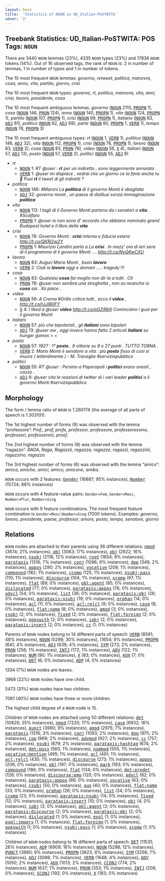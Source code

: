 ```yaml
---
layout: base
title:  'Statistics of NOUN in UD_Italian-PoSTWITA'
udver: '2'
---
```


## Treebank Statistics: UD_Italian-PoSTWITA: POS Tags: `NOUN`

There are 3440 `NOUN` lemmas (23%), 4335 `NOUN` types (23%) and 17836 `NOUN` tokens (14%).
Out of 16 observed tags, the rank of `NOUN` is: 2 in number of lemmas, 1 in number of types and 1 in number of tokens.

The 10 most frequent `NOUN` lemmas: <em>governo, retweet, politica, manovra, cosa, anno, vita, partito, giorno, crisi</em>

The 10 most frequent `NOUN` types:  <em>governo, rt, politica, manovra, vita, anni, crisi, lavoro, presidente, cosa</em>

The 10 most frequent ambiguous lemmas: <em>governo</em> (<tt><a href="it_postwita-pos-NOUN.html">NOUN</a></tt> 2115, <tt><a href="it_postwita-pos-PROPN.html">PROPN</a></tt> 1), <em>cosa</em> (<tt><a href="it_postwita-pos-NOUN.html">NOUN</a></tt> 146, <tt><a href="it_postwita-pos-PRON.html">PRON</a></tt> 124), <em>anno</em> (<tt><a href="it_postwita-pos-NOUN.html">NOUN</a></tt> 140, <tt><a href="it_postwita-pos-PROPN.html">PROPN</a></tt> 1), <em>vita</em> (<tt><a href="it_postwita-pos-NOUN.html">NOUN</a></tt> 124, <tt><a href="it_postwita-pos-PROPN.html">PROPN</a></tt> 1), <em>partito</em> (<tt><a href="it_postwita-pos-NOUN.html">NOUN</a></tt> 107, <tt><a href="it_postwita-pos-PROPN.html">PROPN</a></tt> 1), <em>crisi</em> (<tt><a href="it_postwita-pos-NOUN.html">NOUN</a></tt> 99, <tt><a href="it_postwita-pos-PROPN.html">PROPN</a></tt> 1), <em>italiano</em> (<tt><a href="it_postwita-pos-NOUN.html">NOUN</a></tt> 83, <tt><a href="it_postwita-pos-ADJ.html">ADJ</a></tt> 81), <em>politico</em> (<tt><a href="it_postwita-pos-NOUN.html">NOUN</a></tt> 82, <tt><a href="it_postwita-pos-ADJ.html">ADJ</a></tt> 69), <em>parte</em> (<tt><a href="it_postwita-pos-NOUN.html">NOUN</a></tt> 80, <tt><a href="it_postwita-pos-PROPN.html">PROPN</a></tt> 1, <tt><a href="it_postwita-pos-VERB.html">VERB</a></tt> 1), <em>tempo</em> (<tt><a href="it_postwita-pos-NOUN.html">NOUN</a></tt> 78, <tt><a href="it_postwita-pos-PROPN.html">PROPN</a></tt> 3)

The 10 most frequent ambiguous types:  <em>rt</em> (<tt><a href="it_postwita-pos-NOUN.html">NOUN</a></tt> 1, <tt><a href="it_postwita-pos-VERB.html">VERB</a></tt> 1), <em>politica</em> (<tt><a href="it_postwita-pos-NOUN.html">NOUN</a></tt> 146, <tt><a href="it_postwita-pos-ADJ.html">ADJ</a></tt> 32), <em>vita</em> (<tt><a href="it_postwita-pos-NOUN.html">NOUN</a></tt> 112, <tt><a href="it_postwita-pos-PROPN.html">PROPN</a></tt> 1), <em>crisi</em> (<tt><a href="it_postwita-pos-NOUN.html">NOUN</a></tt> 78, <tt><a href="it_postwita-pos-PROPN.html">PROPN</a></tt> 1), <em>lavoro</em> (<tt><a href="it_postwita-pos-NOUN.html">NOUN</a></tt> 83, <tt><a href="it_postwita-pos-VERB.html">VERB</a></tt> 2), <em>cosa</em> (<tt><a href="it_postwita-pos-NOUN.html">NOUN</a></tt> 83, <tt><a href="it_postwita-pos-PRON.html">PRON</a></tt> 76), <em>video</em> (<tt><a href="it_postwita-pos-NOUN.html">NOUN</a></tt> 56, <tt><a href="it_postwita-pos-X.html">X</a></tt> 4), <em>italiani</em> (<tt><a href="it_postwita-pos-NOUN.html">NOUN</a></tt> 57, <tt><a href="it_postwita-pos-ADJ.html">ADJ</a></tt> 13), <em>posto</em> (<tt><a href="it_postwita-pos-NOUN.html">NOUN</a></tt> 57, <tt><a href="it_postwita-pos-VERB.html">VERB</a></tt> 2), <em>politici</em> (<tt><a href="it_postwita-pos-NOUN.html">NOUN</a></tt> 55, <tt><a href="it_postwita-pos-ADJ.html">ADJ</a></tt> 8)


* <em>rt</em>
  * <tt><a href="it_postwita-pos-NOUN.html">NOUN</a></tt> 1: <em>RT @user : <b>rt</b> per un indiretto , sono leggermente annoiata .</em>
  * <tt><a href="it_postwita-pos-VERB.html">VERB</a></tt> 1: <em>@user mi dispiace , vedrai che un giorno ce la farai anche tu 💋 Puoi <b>rt</b> il tweet di gli indiretti ?</em>
* <em>politica</em>
  * <tt><a href="it_postwita-pos-NOUN.html">NOUN</a></tt> 146: <em>#Maroni La <b>politica</b> di il governo Monti è sbagliata</em>
  * <tt><a href="it_postwita-pos-ADJ.html">ADJ</a></tt> 32: <em>governo monti , un paese di disillusi senza immaginazione <b>politica</b></em>
* <em>vita</em>
  * <tt><a href="it_postwita-pos-NOUN.html">NOUN</a></tt> 112: <em>I tagli di il Governo Monti partono da i senatori a <b>vita</b> . #Scalfaro</em>
  * <tt><a href="it_postwita-pos-PROPN.html">PROPN</a></tt> 1: <em>@user io non sono d' accordo che abbiano nominato grand Budapest hotel e il libro della <b>vita</b></em>
* <em>crisi</em>
  * <tt><a href="it_postwita-pos-NOUN.html">NOUN</a></tt> 78: <em>Governo Monti : <b>crisi</b> interna e fiducia estera http://t.co/QKRi2w2Y</em>
  * <tt><a href="it_postwita-pos-PROPN.html">PROPN</a></tt> 1: <em>Maurizio Landini parla a La <b>crisi</b> . In mezz' ora di ieri sera di il programma di il governo Monti .... http://t.co/NyQ6wCXU</em>
* <em>lavoro</em>
  * <tt><a href="it_postwita-pos-NOUN.html">NOUN</a></tt> 83: <em>Auguri Mario Monti , buon <b>lavoro</b></em>
  * <tt><a href="it_postwita-pos-VERB.html">VERB</a></tt> 2: <em>Cioè io <b>lavoro</b> oggi e domani ..... tragedy !!!</em>
* <em>cosa</em>
  * <tt><a href="it_postwita-pos-NOUN.html">NOUN</a></tt> 83: <em>Qualsiasi <b>cosa</b> fai meglio non dir la a tutti . Cit</em>
  * <tt><a href="it_postwita-pos-PRON.html">PRON</a></tt> 76: <em>@user non sembra una streghetta , non so neanche io <b>cosa</b> sia . Xó piace .</em>
* <em>video</em>
  * <tt><a href="it_postwita-pos-NOUN.html">NOUN</a></tt> 56: <em>A Crema #Grillo critica tutti , ecco il <b>video</b> , http://t.co/tJJIB0FY</em>
  * <tt><a href="it_postwita-pos-X.html">X</a></tt> 4: <em>I liked a @user <b>video</b> http://t.co/pGZjRbfi Cominciano i guai per il governo Monti</em>
* <em>italiani</em>
  * <tt><a href="it_postwita-pos-NOUN.html">NOUN</a></tt> 57: <em>più che bipolaristi , gli <b>italiani</b> sono bipolari</em>
  * <tt><a href="it_postwita-pos-ADJ.html">ADJ</a></tt> 13: <em>@user aw , oggi invece hanno fatto 2 articoli <b>italiani</b> su hunger games >.<</em>
* <em>posto</em>
  * <tt><a href="it_postwita-pos-NOUN.html">NOUN</a></tt> 57: <em>1927 : 1° <b>posto</b> , 9 vittorie su 9 e 27 punti . TUTTO TORNA .</em>
  * <tt><a href="it_postwita-pos-VERB.html">VERB</a></tt> 2: <em>Mario Monti è senatore a vita : più <b>posto</b> fisso di così si muore ( letteralmente ) - M. Travaglio #serviziopubblico</em>
* <em>politici</em>
  * <tt><a href="it_postwita-pos-NOUN.html">NOUN</a></tt> 55: <em>RT @user : Persino a Paperopoli i <b>politici</b> erano onesti , cazzo .</em>
  * <tt><a href="it_postwita-pos-ADJ.html">ADJ</a></tt> 8: <em>@user cita le reazioni di twitter di i vari leader <b>politici</b> a il governo Monti #serviziopubblico</em>

## Morphology

The form / lemma ratio of `NOUN` is 1.260174 (the average of all parts of speech is 1.303101).

The 1st highest number of forms (9) was observed with the lemma “professore”: <em>Prof., prof, profe, professor, professore, professoressino, professori, professoroni, proof</em>.

The 2nd highest number of forms (9) was observed with the lemma “ragazzo”: <em>RAGA, Raga, Ragazzii, ragazza, ragazze, ragazzi, ragazziiiii, ragazzino, ragazzo</em>.

The 3rd highest number of forms (6) was observed with the lemma “amico”: <em>amica, amiche, amici, amico, amicone, amika</em>.

`NOUN` occurs with 2 features: <tt><a href="it_postwita-feat-Gender.html">Gender</a></tt> (16887; 95% instances), <tt><a href="it_postwita-feat-Number.html">Number</a></tt> (15724; 88% instances)

`NOUN` occurs with 4 feature-value pairs: `Gender=Fem`, `Gender=Masc`, `Number=Plur`, `Number=Sing`

`NOUN` occurs with 9 feature combinations.
The most frequent feature combination is `Gender=Masc|Number=Sing` (7000 tokens).
Examples: <em>governo, lavoro, presidente, paese, professor, amore, posto, tempo, senatore, giorno</em>


## Relations

`NOUN` nodes are attached to their parents using 36 different relations: <tt><a href="it_postwita-dep-nmod.html">nmod</a></tt> (3674; 21% instances), <tt><a href="it_postwita-dep-obl.html">obl</a></tt> (3063; 17% instances), <tt><a href="it_postwita-dep-obj.html">obj</a></tt> (2922; 16% instances), <tt><a href="it_postwita-dep-nsubj.html">nsubj</a></tt> (2118; 12% instances), <tt><a href="it_postwita-dep-root.html">root</a></tt> (1654; 9% instances), <tt><a href="it_postwita-dep-parataxis.html">parataxis</a></tt> (1316; 7% instances), <tt><a href="it_postwita-dep-conj.html">conj</a></tt> (1096; 6% instances), <tt><a href="it_postwita-dep-dep.html">dep</a></tt> (349; 2% instances), <tt><a href="it_postwita-dep-appos.html">appos</a></tt> (290; 2% instances), <tt><a href="it_postwita-dep-vocative.html">vocative</a></tt> (208; 1% instances), <tt><a href="it_postwita-dep-compound.html">compound</a></tt> (182; 1% instances), <tt><a href="it_postwita-dep-ccomp.html">ccomp</a></tt> (125; 1% instances), <tt><a href="it_postwita-dep-nsubj-pass.html">nsubj:pass</a></tt> (110; 1% instances), <tt><a href="it_postwita-dep-discourse.html">discourse</a></tt> (104; 1% instances), <tt><a href="it_postwita-dep-xcomp.html">xcomp</a></tt> (97; 1% instances), <tt><a href="it_postwita-dep-flat.html">flat</a></tt> (89; 0% instances), <tt><a href="it_postwita-dep-obl-agent.html">obl:agent</a></tt> (85; 0% instances), <tt><a href="it_postwita-dep-dislocated.html">dislocated</a></tt> (77; 0% instances), <tt><a href="it_postwita-dep-parataxis-appos.html">parataxis:appos</a></tt> (76; 0% instances), <tt><a href="it_postwita-dep-advcl.html">advcl</a></tt> (54; 0% instances), <tt><a href="it_postwita-dep-list.html">list</a></tt> (36; 0% instances), <tt><a href="it_postwita-dep-parataxis-obj.html">parataxis:obj</a></tt> (26; 0% instances), <tt><a href="it_postwita-dep-parataxis-nsubj.html">parataxis:nsubj</a></tt> (19; 0% instances), <tt><a href="it_postwita-dep-orphan.html">orphan</a></tt> (14; 0% instances), <tt><a href="it_postwita-dep-acl.html">acl</a></tt> (11; 0% instances), <tt><a href="it_postwita-dep-acl-relcl.html">acl:relcl</a></tt> (9; 0% instances), <tt><a href="it_postwita-dep-case.html">case</a></tt> (8; 0% instances), <tt><a href="it_postwita-dep-flat-name.html">flat:name</a></tt> (8; 0% instances), <tt><a href="it_postwita-dep-amod.html">amod</a></tt> (3; 0% instances), <tt><a href="it_postwita-dep-csubj.html">csubj</a></tt> (2; 0% instances), <tt><a href="it_postwita-dep-fixed.html">fixed</a></tt> (2; 0% instances), <tt><a href="it_postwita-dep-flat-foreign.html">flat:foreign</a></tt> (2; 0% instances), <tt><a href="it_postwita-dep-goeswith.html">goeswith</a></tt> (2; 0% instances), <tt><a href="it_postwita-dep-iobj.html">iobj</a></tt> (2; 0% instances), <tt><a href="it_postwita-dep-parataxis-insert.html">parataxis:insert</a></tt> (2; 0% instances), <tt><a href="it_postwita-dep-cc.html">cc</a></tt> (1; 0% instances)

Parents of `NOUN` nodes belong to 14 different parts of speech: <tt><a href="it_postwita-pos-VERB.html">VERB</a></tt> (8591; 48% instances), <tt><a href="it_postwita-pos-NOUN.html">NOUN</a></tt> (5298; 30% instances),  (1654; 9% instances), <tt><a href="it_postwita-pos-PROPN.html">PROPN</a></tt> (641; 4% instances), <tt><a href="it_postwita-pos-ADJ.html">ADJ</a></tt> (639; 4% instances), <tt><a href="it_postwita-pos-SYM.html">SYM</a></tt> (273; 2% instances), <tt><a href="it_postwita-pos-PRON.html">PRON</a></tt> (256; 1% instances), <tt><a href="it_postwita-pos-INTJ.html">INTJ</a></tt> (172; 1% instances), <tt><a href="it_postwita-pos-ADV.html">ADV</a></tt> (122; 1% instances), <tt><a href="it_postwita-pos-NUM.html">NUM</a></tt> (90; 1% instances), <tt><a href="it_postwita-pos-X.html">X</a></tt> (83; 0% instances), <tt><a href="it_postwita-pos-AUX.html">AUX</a></tt> (7; 0% instances), <tt><a href="it_postwita-pos-DET.html">DET</a></tt> (6; 0% instances), <tt><a href="it_postwita-pos-ADP.html">ADP</a></tt> (4; 0% instances)

1334 (7%) `NOUN` nodes are leaves.

3968 (22%) `NOUN` nodes have one child.

5473 (31%) `NOUN` nodes have two children.

7061 (40%) `NOUN` nodes have three or more children.

The highest child degree of a `NOUN` node is 15.

Children of `NOUN` nodes are attached using 50 different relations: <tt><a href="it_postwita-dep-det.html">det</a></tt> (10829; 25% instances), <tt><a href="it_postwita-dep-nmod.html">nmod</a></tt> (7220; 17% instances), <tt><a href="it_postwita-dep-case.html">case</a></tt> (6932; 16% instances), <tt><a href="it_postwita-dep-punct.html">punct</a></tt> (3980; 9% instances), <tt><a href="it_postwita-dep-amod.html">amod</a></tt> (2975; 7% instances), <tt><a href="it_postwita-dep-parataxis.html">parataxis</a></tt> (1316; 3% instances), <tt><a href="it_postwita-dep-conj.html">conj</a></tt> (1093; 2% instances), <tt><a href="it_postwita-dep-dep.html">dep</a></tt> (975; 2% instances), <tt><a href="it_postwita-dep-cop.html">cop</a></tt> (969; 2% instances), <tt><a href="it_postwita-dep-advmod.html">advmod</a></tt> (927; 2% instances), <tt><a href="it_postwita-dep-cc.html">cc</a></tt> (757; 2% instances), <tt><a href="it_postwita-dep-nsubj.html">nsubj</a></tt> (679; 2% instances), <tt><a href="it_postwita-dep-parataxis-hashtag.html">parataxis:hashtag</a></tt> (674; 2% instances), <tt><a href="it_postwita-dep-det-poss.html">det:poss</a></tt> (560; 1% instances), <tt><a href="it_postwita-dep-nummod.html">nummod</a></tt> (555; 1% instances), <tt><a href="it_postwita-dep-vocative-mention.html">vocative:mention</a></tt> (495; 1% instances), <tt><a href="it_postwita-dep-acl.html">acl</a></tt> (491; 1% instances), <tt><a href="it_postwita-dep-acl-relcl.html">acl:relcl</a></tt> (430; 1% instances), <tt><a href="it_postwita-dep-discourse.html">discourse</a></tt> (273; 1% instances), <tt><a href="it_postwita-dep-appos.html">appos</a></tt> (206; 0% instances), <tt><a href="it_postwita-dep-obl.html">obl</a></tt> (197; 0% instances), <tt><a href="it_postwita-dep-mark.html">mark</a></tt> (193; 0% instances), <tt><a href="it_postwita-dep-compound.html">compound</a></tt> (186; 0% instances), <tt><a href="it_postwita-dep-flat.html">flat</a></tt> (134; 0% instances), <tt><a href="it_postwita-dep-det-predet.html">det:predet</a></tt> (126; 0% instances), <tt><a href="it_postwita-dep-discourse-emo.html">discourse:emo</a></tt> (120; 0% instances), <tt><a href="it_postwita-dep-advcl.html">advcl</a></tt> (82; 0% instances), <tt><a href="it_postwita-dep-parataxis-appos.html">parataxis:appos</a></tt> (66; 0% instances), <tt><a href="it_postwita-dep-vocative.html">vocative</a></tt> (63; 0% instances), <tt><a href="it_postwita-dep-csubj.html">csubj</a></tt> (50; 0% instances), <tt><a href="it_postwita-dep-aux.html">aux</a></tt> (40; 0% instances), <tt><a href="it_postwita-dep-flat-name.html">flat:name</a></tt> (33; 0% instances), <tt><a href="it_postwita-dep-orphan.html">orphan</a></tt> (26; 0% instances), <tt><a href="it_postwita-dep-list.html">list</a></tt> (24; 0% instances), <tt><a href="it_postwita-dep-ccomp.html">ccomp</a></tt> (23; 0% instances), <tt><a href="it_postwita-dep-parataxis-nsubj.html">parataxis:nsubj</a></tt> (14; 0% instances), <tt><a href="it_postwita-dep-fixed.html">fixed</a></tt> (12; 0% instances), <tt><a href="it_postwita-dep-parataxis-insert.html">parataxis:insert</a></tt> (10; 0% instances), <tt><a href="it_postwita-dep-obj.html">obj</a></tt> (4; 0% instances), <tt><a href="it_postwita-dep-iobj.html">iobj</a></tt> (3; 0% instances), <tt><a href="it_postwita-dep-obl-agent.html">obl:agent</a></tt> (2; 0% instances), <tt><a href="it_postwita-dep-parataxis-discourse.html">parataxis:discourse</a></tt> (2; 0% instances), <tt><a href="it_postwita-dep-parataxis-obj.html">parataxis:obj</a></tt> (2; 0% instances), <tt><a href="it_postwita-dep-dislocated.html">dislocated</a></tt> (1; 0% instances), <tt><a href="it_postwita-dep-expl.html">expl</a></tt> (1; 0% instances), <tt><a href="it_postwita-dep-expl-impers.html">expl:impers</a></tt> (1; 0% instances), <tt><a href="it_postwita-dep-flat-foreign.html">flat:foreign</a></tt> (1; 0% instances), <tt><a href="it_postwita-dep-goeswith.html">goeswith</a></tt> (1; 0% instances), <tt><a href="it_postwita-dep-nsubj-pass.html">nsubj:pass</a></tt> (1; 0% instances), <tt><a href="it_postwita-dep-xcomp.html">xcomp</a></tt> (1; 0% instances)

Children of `NOUN` nodes belong to 16 different parts of speech: <tt><a href="it_postwita-pos-DET.html">DET</a></tt> (11531; 26% instances), <tt><a href="it_postwita-pos-ADP.html">ADP</a></tt> (6909; 16% instances), <tt><a href="it_postwita-pos-NOUN.html">NOUN</a></tt> (5298; 12% instances), <tt><a href="it_postwita-pos-PUNCT.html">PUNCT</a></tt> (3980; 9% instances), <tt><a href="it_postwita-pos-PROPN.html">PROPN</a></tt> (3623; 8% instances), <tt><a href="it_postwita-pos-SYM.html">SYM</a></tt> (3258; 7% instances), <tt><a href="it_postwita-pos-ADJ.html">ADJ</a></tt> (3098; 7% instances), <tt><a href="it_postwita-pos-VERB.html">VERB</a></tt> (1648; 4% instances), <tt><a href="it_postwita-pos-ADV.html">ADV</a></tt> (1050; 2% instances), <tt><a href="it_postwita-pos-AUX.html">AUX</a></tt> (1013; 2% instances), <tt><a href="it_postwita-pos-CCONJ.html">CCONJ</a></tt> (774; 2% instances), <tt><a href="it_postwita-pos-NUM.html">NUM</a></tt> (637; 1% instances), <tt><a href="it_postwita-pos-PRON.html">PRON</a></tt> (353; 1% instances), <tt><a href="it_postwita-pos-INTJ.html">INTJ</a></tt> (208; 0% instances), <tt><a href="it_postwita-pos-SCONJ.html">SCONJ</a></tt> (192; 0% instances), <tt><a href="it_postwita-pos-X.html">X</a></tt> (183; 0% instances)

